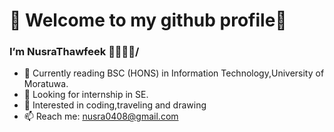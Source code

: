 # 👋 Welcome to my github profile💐
###    I’m NusraThawfeek 👩‍💻👩‍🎓/
- 🌱 Currently reading BSC (HONS) in Information Technology,University of Moratuwa.
- 🔎 Looking for internship in SE.
- 👀 Interested in coding,traveling and drawing
- 📫 Reach me: nusra0408@gmail.com


